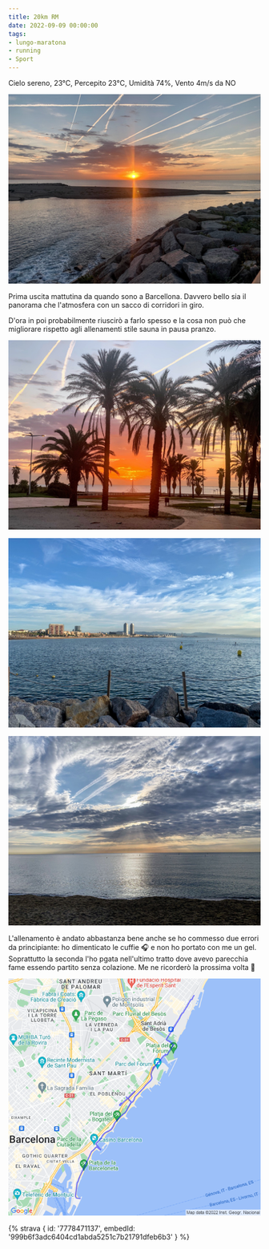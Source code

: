 ```yaml
---
title: 20km RM
date: 2022-09-09 00:00:00
tags:
- lungo-maratona
- running
- Sport
---
```


Cielo sereno, 23°C, Percepito 23°C, Umidità 74%, Vento 4m/s da NO

![](images/IMG_0235-Large.jpeg)

Prima uscita mattutina da quando sono a Barcellona. Davvero bello sia il panorama che l'atmosfera con un sacco di corridori in giro.

D'ora in poi probabilmente riuscirò a farlo spesso e la cosa non può che migliorare rispetto agli allenamenti stile sauna in pausa pranzo.

![](images/IMG_0233-Large.jpeg)

![](images/IMG_0243-Large.jpeg)

![](images/IMG_0242-Large.jpeg)

L'allenamento è andato abbastanza bene anche se ho commesso due errori da principiante: ho dimenticato le cuffie 🎧 e non ho portato con me un gel. Soprattutto la seconda l'ho pgata nell'ultimo tratto dove avevo parecchia fame essendo partito senza colazione.
Me ne ricorderò la prossima volta 🤞

![](images/20220909-activity-map.png)

{% strava { id: '7778471137', embedId: '999b6f3adc6404cd1abda5251c7b21791dfeb6b3' } %}

